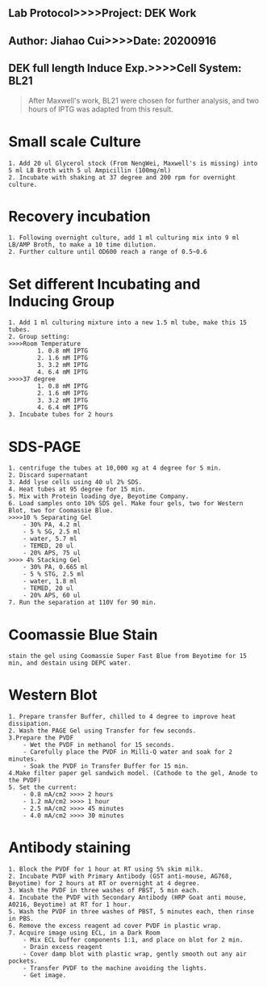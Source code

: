 Lab Protocol>>>>Project: DEK Work
---
Author: Jiahao Cui>>>>Date: 20200916
---
DEK full length Induce Exp.>>>>Cell System: BL21
---
> After Maxwell's work, BL21 were chosen for further analysis, and two hours of IPTG was adapted from this result.

# Small scale Culture
	1. Add 20 ul Glycerol stock (From NengWei, Maxwell's is missing) into 5 ml LB Broth with 5 ul Ampicillin (100mg/ml)
	2. Incubate with shaking at 37 degree and 200 rpm for overnight culture.

# Recovery incubation
	1. Following overnight culture, add 1 ml culturing mix into 9 ml LB/AMP Broth, to make a 10 time dilution.
	2. Further culture until OD600 reach a range of 0.5~0.6

# Set different Incubating and Inducing Group
	1. Add 1 ml culturing mixture into a new 1.5 ml tube, make this 15 tubes.
	2. Group setting:
	>>>>Room Temperature
			1. 0.8 mM IPTG
			2. 1.6 mM IPTG
			3. 3.2 mM IPTG
			4. 6.4 mM IPTG
	>>>>37 degree
			1. 0.8 mM IPTG
			2. 1.6 mM IPTG
			3. 3.2 mM IPTG
			4. 6.4 mM IPTG
	3. Incubate tubes for 2 hours

# SDS-PAGE

	1. centrifuge the tubes at 10,000 xg at 4 degree for 5 min.
	2. Discard supernatant
	3. Add lyse cells using 40 ul 2% SDS.
	4. Heat tubes at 95 degree for 15 min.
	5. Mix with Protein loading dye, Beyotime Company.
	6. Load samples onto 10% SDS gel. Make four gels, two for Western Blot, two for Coomassie Blue.
	>>>>10 % Separating Gel
		- 30% PA, 4.2 ml
		- 5 % SG, 2.5 ml
		- water, 5.7 ml
		- TEMED, 20 ul
		- 20% APS, 75 ul
	>>>> 4% Stacking Gel
		- 30% PA, 0.665 ml
		- 5 % STG, 2.5 ml
		- water, 1.8 ml
		- TEMED, 20 ul
		- 20% APS, 60 ul
	7. Run the separation at 110V for 90 min.


# Coomassie Blue Stain
	stain the gel using Coomassie Super Fast Blue from Beyotime for 15 min, and destain using DEPC water.

# Western Blot
	1. Prepare transfer Buffer, chilled to 4 degree to improve heat dissipation.
	2. Wash the PAGE Gel using Transfer for few seconds.
	3.Prepare the PVDF
		- Wet the PVDF in methanol for 15 seconds.
		- Carefully place the PVDF in Milli-Q water and soak for 2 minutes. 
		- Soak the PVDF in Transfer Buffer for 15 min.
	4.Make filter paper gel sandwich model. (Cathode to the gel, Anode to the PVDF)
	5. Set the current:
		- 0.8 mA/cm2 >>>> 2 hours
		- 1.2 mA/cm2 >>>> 1 hour
		- 2.5 mA/cm2 >>>> 45 minutes
		- 4.0 mA/cm2 >>>> 30 minutes

# Antibody staining
	1. Block the PVDF for 1 hour at RT using 5% skim milk.
	2. Incubate PVDF with Primary Antibody (GST anti-mouse, AG768, Beyotime) for 2 hours at RT or overnight at 4 degree.
	3. Wash the PVDF in three washes of PBST, 5 min each.
	4. Incubate the PVDF with Secondary Antibody (HRP Goat anti mouse, A0216, Beyotime) at RT for 1 hour.
	5. Wash the PVDF in three washes of PBST, 5 minutes each, then rinse in PBS.
	6. Remove the excess reagent ad cover PVDF in plastic wrap.
	7. Acquire image using ECL, in a Dark Room
		- Mix ECL buffer components 1:1, and place on blot for 2 min.
		- Drain excess reagent
		- Cover damp blot with plastic wrap, gently smooth out any air pockets.
		- Transfer PVDF to the machine avoiding the lights.
		- Get image.
